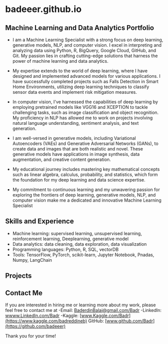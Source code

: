 # badeeer.github.io

## Machine Learning and Data Analytics Portfolio

- I am a Machine Learning Specialist with a strong focus on deep learning, generative models, NLP, and computer vision. I excel in interpreting and analyzing data using Python, R, BigQuery, Google Cloud, GitHub, and Git. My passion lies in crafting cutting-edge solutions that harness the power of machine learning and data analytics.

- My expertise extends to the world of deep learning, where I have designed and implemented advanced models for various applications. I have successfully completed projects such as Falls Detection in Smart Home Environments, utilizing deep learning techniques to classify sensor data events and implement risk mitigation measures.

- In computer vision, I've harnessed the capabilities of deep learning by employing pretrained models like VGG16 and XCEPTION to tackle challenging tasks, such as image classification and object recognition. My proficiency in NLP has allowed me to work on projects involving natural language understanding, sentiment analysis, and text generation.

- I am well-versed in generative models, including Variational Autoencoders (VAEs) and Generative Adversarial Networks (GANs), to create data and images that are both realistic and novel. These generative models have applications in image synthesis, data augmentation, and creative content generation.

- My educational journey includes mastering key mathematical concepts such as linear algebra, calculus, probability, and statistics, which form the foundation for my deep learning and data science expertise.

- My commitment to continuous learning and my unwavering passion for exploring the frontiers of deep learning, generative models, NLP, and computer vision make me a dedicated and innovative Machine Learning Specialist

## Skills and Experience

- Machine learning: supervised learning, unsupervised learning, reinforcement learning, Deeplearning, generative model 
- Data analytics: data cleaning, data exploration, data visualization
- Programming languages: Python, R, SQL, vectorDB
- Tools: TensorFlow, PyTorch, scikit-learn, Jupyter Notebook, Pnadas, Numpy, LangChain

## Projects


## Contact Me

If you are interested in hiring me or learning more about my work, please feel free to contact me at 
-Email: [BaderdinBalaj@gmail.com/Badr](Baderdinbalaj@gmail.com)
-LinkedIn: [wwww.LinkedIn.com/Badr]( https://www.linkedin.com/in/badreddine-balaj-3a2817219/)
-Kaggle: [www.Kaggle.com/Badr](https://www.kaggle.com/badreddineb)
GitHub: [www.github.com/Badr](https://github.com/badeeer)


Thank you for your time!